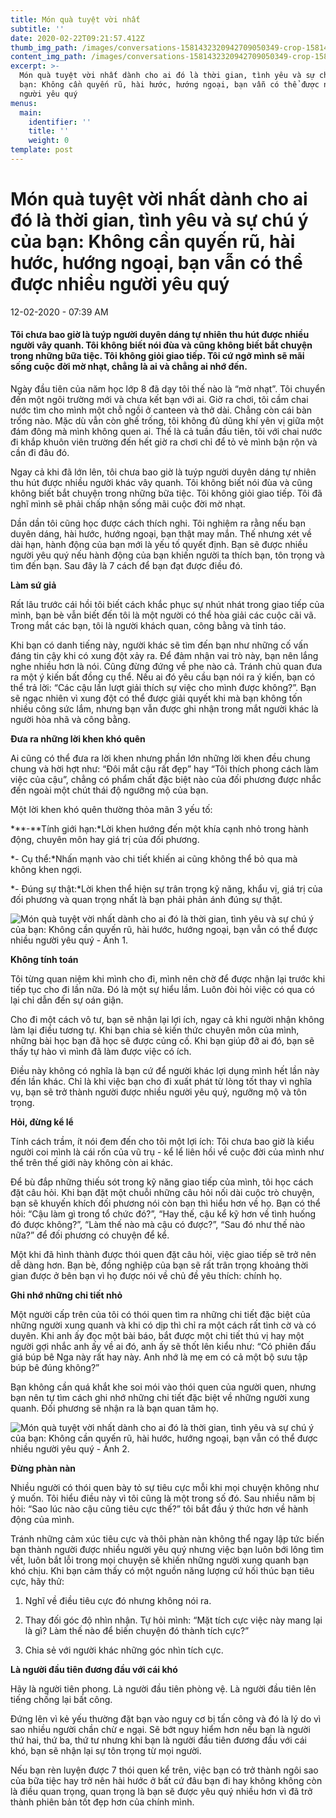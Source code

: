 ```yaml
---
title: Món quà tuyệt vời nhất
subtitle: ''
date: 2020-02-22T09:21:57.412Z
thumb_img_path: /images/conversations-1581432320942709050349-crop-15814323369361779711496.jpg
content_img_path: /images/conversations-1581432320942709050349-crop-15814323369361779711496.jpg
excerpt: >-
  Món quà tuyệt vời nhất dành cho ai đó là thời gian, tình yêu và sự chú ý của
  bạn: Không cần quyến rũ, hài hước, hướng ngoại, bạn vẫn có thể được nhiều
  người yêu quý
menus:
  main:
    identifier: ''
    title: ''
    weight: 0
template: post
---
```

<!--StartFragment-->

# Món quà tuyệt vời nhất dành cho ai đó là thời gian, tình yêu và sự chú ý của bạn: Không cần quyến rũ, hài hước, hướng ngoại, bạn vẫn có thể được nhiều người yêu quý

12-02-2020 - 07:39 AM



#### Tôi chưa bao giờ là tuýp người duyên dáng tự nhiên thu hút được nhiều người vây quanh. Tôi không biết nói đùa và cũng không biết bắt chuyện trong những bữa tiệc. Tôi không giỏi giao tiếp. Tôi cứ ngỡ mình sẽ mãi sống cuộc đời mờ nhạt, chẳng là ai và chẳng ai nhớ đến.

Ngày đầu tiên của năm học lớp 8 đã dạy tôi thế nào là “mờ nhạt”. Tôi chuyển đến một ngôi trường mới và chưa kết bạn với ai. Giờ ra chơi, tôi cầm chai nước tìm cho mình một chỗ ngồi ở canteen và thở dài. Chẳng còn cái bàn trống nào. Mặc dù vẫn còn ghế trống, tôi không đủ dũng khí yên vị giữa một đám đông mà mình không quen ai. Thế là cả tuần đầu tiên, tôi với chai nước đi khắp khuôn viên trường đến hết giờ ra chơi chỉ để tỏ vẻ mình bận rộn và cần đi đâu đó.

Ngay cả khi đã lớn lên, tôi chưa bao giờ là tuýp người duyên dáng tự nhiên thu hút được nhiều người khác vây quanh. Tôi không biết nói đùa và cũng không biết bắt chuyện trong những bữa tiệc. Tôi không giỏi giao tiếp. Tôi đã nghĩ mình sẽ phải chấp nhận sống mãi cuộc đời mờ nhạt.

Dần dần tôi cũng học được cách thích nghi. Tôi nghiệm ra rằng nếu bạn duyên dáng, hài hước, hướng ngoại, bạn thật may mắn. Thế nhưng xét về dài hạn, hành động của bạn mới là yếu tố quyết định. Bạn sẽ được nhiều người yêu quý nếu hành động của bạn khiến người ta thích bạn, tôn trọng và tìm đến bạn. Sau đây là 7 cách để bạn đạt được điều đó.

**Làm sứ giả**

Rất lâu trước cái hồi tôi biết cách khắc phục sự nhút nhát trong giao tiếp của mình, bạn bè vẫn biết đến tôi là một người có thể hòa giải các cuộc cãi vã. Trong mắt các bạn, tôi là người khách quan, công bằng và tỉnh táo.

Khi bạn có danh tiếng này, người khác sẽ tìm đến bạn như những cố vấn đáng tin cậy khi có xung đột xảy ra. Để đảm nhận vai trò này, bạn nên lắng nghe nhiều hơn là nói. Cũng đừng đứng về phe nào cả. Tránh chủ quan đưa ra một ý kiến bất đồng cụ thể. Nếu ai đó yêu cầu bạn nói ra ý kiến, bạn có thể trả lời: “Các cậu lần lượt giải thích sự việc cho mình được không?”. Bạn sẽ ngạc nhiên vì xung đột có thể được giải quyết khi mà bạn không tốn nhiều công sức lắm, nhưng bạn vẫn được ghi nhận trong mắt người khác là người hòa nhã và công bằng.

**Đưa ra những lời khen khó quên**

Ai cũng có thể đưa ra lời khen nhưng phần lớn những lời khen đều chung chung và hời hợt như: “Đôi mắt cậu rất đẹp” hay “Tôi thích phong cách làm việc của cậu”, chẳng có phẩm chất đặc biệt nào của đối phương được nhắc đến ngoài một chút thái độ ngưỡng mộ của bạn.

Một lời khen khó quên thường thỏa mãn 3 yếu tố:

***\-**Tính giới hạn:*Lời khen hướng đến một khía cạnh nhỏ trong hành động, chuyên môn hay giá trị của đối phương.

*\- Cụ thể:*Nhấn mạnh vào chi tiết khiến ai cũng không thể bỏ qua mà không khen ngợi.

*\- Đúng sự thật:*Lời khen thể hiện sự trân trọng kỹ năng, khẩu vị, giá trị của đối phương và quan trọng nhất là bạn phải phản ánh đúng sự thật.

![Món quà tuyệt vời nhất dành cho ai đó là thời gian, tình yêu và sự chú ý của bạn: Không cần quyến rũ, hài hước, hướng ngoại, bạn vẫn có thể được nhiều người yêu quý - Ảnh 1.](https://cafebiz.cafebizcdn.vn/thumb_w/640/2020/2/11/convo-1581432145786144085183-1581432164427130473930.png "Món quà tuyệt vời nhất dành cho ai đó là thời gian, tình yêu và sự chú ý của bạn: Không cần quyến rũ, hài hước, hướng ngoại, bạn vẫn có thể được nhiều người yêu quý - Ảnh 1.")

**Không tính toán**

Tôi từng quan niệm khi mình cho đi, mình nên chờ để được nhận lại trước khi tiếp tục cho đi lần nữa. Đó là một sự hiểu lầm. Luôn đòi hỏi việc có qua có lại chỉ dẫn đến sự oán giận.

Cho đi một cách vô tư, bạn sẽ nhận lại lợi ích, ngay cả khi người nhận không làm lại điều tương tự. Khi bạn chia sẻ kiến thức chuyên môn của mình, những bài học bạn đã học sẽ được củng cố. Khi bạn giúp đỡ ai đó, bạn sẽ thấy tự hào vì mình đã làm được việc có ích.

Điều này không có nghĩa là bạn cứ để người khác lợi dụng mình hết lần này đến lần khác. Chỉ là khi việc bạn cho đi xuất phát từ lòng tốt thay vì nghĩa vụ, bạn sẽ trở thành người được nhiều người yêu quý, ngưỡng mộ và tôn trọng.

**Hỏi, đừng kể lể**

Tính cách trầm, ít nói đem đến cho tôi một lợi ích: Tôi chưa bao giờ là kiểu người coi mình là cái rốn của vũ trụ - kể lể liên hồi về cuộc đời của mình như thể trên thế giới này không còn ai khác.

Để bù đắp những thiếu sót trong kỹ năng giao tiếp của mình, tôi học cách đặt câu hỏi. Khi bạn đặt một chuỗi những câu hỏi nối dài cuộc trò chuyện, bạn sẽ khuyến khích đối phương nói còn bạn thì hiểu hơn về họ. Bạn có thể hỏi: “Cậu làm gì trong tổ chức đó?”, “Hay thế, cậu kể kỹ hơn về tình huống đó được không?”, “Làm thế nào mà cậu có được?”, “Sau đó như thế nào nữa?” để đối phương có chuyện để kể.

Một khi đã hình thành được thói quen đặt câu hỏi, việc giao tiếp sẽ trở nên dễ dàng hơn. Bạn bè, đồng nghiệp của bạn sẽ rất trân trọng khoảng thời gian được ở bên bạn vì họ được nói về chủ đề yêu thích: chính họ.

**Ghi nhớ những chi tiết nhỏ**

Một người cấp trên của tôi có thói quen tìm ra những chi tiết đặc biệt của những người xung quanh và khi có dịp thì chỉ ra một cách rất tình cờ và có duyên. Khi anh ấy đọc một bài báo, bắt được một chi tiết thú vị hay một người gợi nhắc anh ấy về ai đó, anh ấy sẽ thốt lên kiểu như: “Có phiên đấu giá búp bê Nga này rất hay này. Anh nhớ là mẹ em có cả một bộ sưu tập búp bê đúng không?”

Bạn không cần quá khắt khe soi mói vào thói quen của người quen, nhưng bạn nên tự tìm cách ghi nhớ những chi tiết đặc biệt về những người xung quanh. Đối phương sẽ nhận ra là bạn quan tâm họ.

![Món quà tuyệt vời nhất dành cho ai đó là thời gian, tình yêu và sự chú ý của bạn: Không cần quyến rũ, hài hước, hướng ngoại, bạn vẫn có thể được nhiều người yêu quý - Ảnh 2.](https://cafebiz.cafebizcdn.vn/thumb_w/640/2020/2/11/business-communication-1581432269513597488457-1581432279631314880736.png "Món quà tuyệt vời nhất dành cho ai đó là thời gian, tình yêu và sự chú ý của bạn: Không cần quyến rũ, hài hước, hướng ngoại, bạn vẫn có thể được nhiều người yêu quý - Ảnh 2.")

**Đừng phàn nàn**

Nhiều người có thói quen bày tỏ sự tiêu cực mỗi khi mọi chuyện không như ý muốn. Tôi hiểu điều này vì tôi cũng là một trong số đó. Sau nhiều năm bị hỏi: “Sao lúc nào cậu cũng tiêu cực thế?” tôi bắt đầu ý thức hơn về hành động của mình.

Tránh những cảm xúc tiêu cực và thôi phàn nàn không thể ngay lập tức biến bạn thành người được nhiều người yêu quý nhưng việc bạn luôn bới lông tìm vết, luôn bắt lỗi trong mọi chuyện sẽ khiến những người xung quanh bạn khó chịu. Khi bạn cảm thấy có một nguồn năng lượng cứ hối thúc bạn tiêu cực, hãy thử:

1. Nghĩ về điều tiêu cực đó nhưng không nói ra.

2. Thay đối góc độ nhìn nhận. Tự hỏi mình: “Mặt tích cực việc này mang lại là gì? Làm thế nào để biến chuyện đó thành tích cực?”

3. Chia sẻ với người khác những góc nhìn tích cực.



**Là người đầu tiên đương đầu với cái khó**

Hãy là người tiên phong. Là người đầu tiên phòng vệ. Là người đầu tiên lên tiếng chống lại bất công.

Đứng lên vì kẻ yếu thường đặt bạn vào nguy cơ bị tấn công và đó là lý do vì sao nhiều người chần chừ e ngại. Sẽ bớt nguy hiểm hơn nếu bạn là người thứ hai, thứ ba, thứ tư nhưng khi bạn là người đầu tiên đương đầu với cái khó, bạn sẽ nhận lại sự tôn trọng từ mọi người.

Nếu bạn rèn luyện được 7 thói quen kể trên, việc bạn có trở thành ngôi sao của bữa tiệc hay trở nên hài hước ở bất cứ đâu bạn đi hay không không còn là điều quan trọng, quan trọng là bạn sẽ được yêu quý nhiều hơn vì đã trở thành phiên bản tốt đẹp hơn của chính mình.

<!--EndFragment-->
